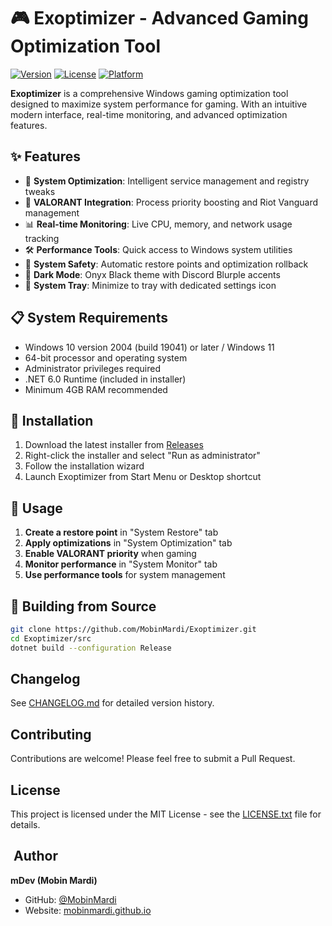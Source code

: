# 🎮 Exoptimizer - Advanced Gaming Optimization Tool

[![Version](https://img.shields.io/badge/version-2.0.1-blue.svg)](https://github.com/MobinMardi/Exoptimizer/releases)
[![License](https://img.shields.io/badge/license-MIT-green.svg)](LICENSE.txt)
[![Platform](https://img.shields.io/badge/platform-Windows%2010%2F11-lightgrey.svg)]()

**Exoptimizer** is a comprehensive Windows gaming optimization tool designed to maximize system performance for gaming. With an intuitive modern interface, real-time monitoring, and advanced optimization features.

## ✨ Features

- 🔧 **System Optimization**: Intelligent service management and registry tweaks
- 🎯 **VALORANT Integration**: Process priority boosting and Riot Vanguard management  
- 📊 **Real-time Monitoring**: Live CPU, memory, and network usage tracking
- 🛠️ **Performance Tools**: Quick access to Windows system utilities
- 💾 **System Safety**: Automatic restore points and optimization rollback
- 🌙 **Dark Mode**: Onyx Black theme with Discord Blurple accents
- 🔔 **System Tray**: Minimize to tray with dedicated settings icon

## 📋 System Requirements

- Windows 10 version 2004 (build 19041) or later / Windows 11
- 64-bit processor and operating system
- Administrator privileges required
- .NET 6.0 Runtime (included in installer)
- Minimum 4GB RAM recommended

## 🚀 Installation

1. Download the latest installer from [Releases](https://github.com/MobinMardi/Exoptimizer/releases)
2. Right-click the installer and select "Run as administrator"
3. Follow the installation wizard
4. Launch Exoptimizer from Start Menu or Desktop shortcut

## 📖 Usage

1. **Create a restore point** in "System Restore" tab
2. **Apply optimizations** in "System Optimization" tab  
3. **Enable VALORANT priority** when gaming
4. **Monitor performance** in "System Monitor" tab
5. **Use performance tools** for system management

## 🔧 Building from Source

```bash
git clone https://github.com/MobinMardi/Exoptimizer.git
cd Exoptimizer/src
dotnet build --configuration Release
```
## Changelog

See [CHANGELOG.md](docs/CHANGELOG.md) for detailed version history.

## Contributing

Contributions are welcome! Please feel free to submit a Pull Request.

## License

This project is licensed under the MIT License - see the [LICENSE.txt](LICENSE.txt) file for details.

## ‍ Author

**mDev (Mobin Mardi)**

- GitHub: [@MobinMardi](https://github.com/MobinMardi)
- Website: [mobinmardi.github.io](https://mobinmardi.github.io/)
